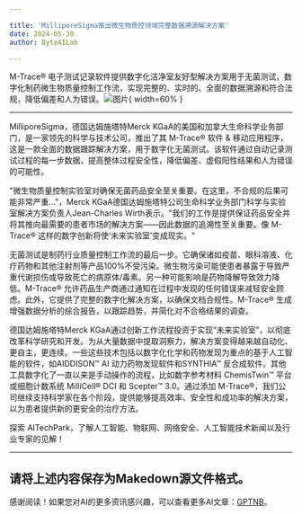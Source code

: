 ```yaml
---

title: 'MilliporeSigma推出微生物质控领域完整数据溯源解决方案'
date: 2024-05-30
author: ByteAILab

---
```


M-Trace® 电子测试记录软件提供数字化洁净室友好型解决方案用于无菌测试，数字化制药微生物质量控制工作流，实现完整的、实时的、全面的数据溯源和符合法规，降低偏差和人为错误。![图片](https://ai-techpark.com/wp-content/uploads/2024/05/MilliporeSigma-960x540.jpg){ width=60% }

---


MilliporeSigma，德国达姆施塔特Merck KGaA的美国和加拿大生命科学业务部门，是一家领先的科学与技术公司，推出了其 M-Trace® 软件 & 移动应用程序，这是一款全面的数据跟踪解决方案，用于数字化无菌测试。该软件通过自动记录测试过程的每一步数据，提高整体过程安全性，降低偏差、虚假阳性结果和人为错误的可能性。

"微生物质量控制实验室对确保无菌药品安全至关重要。在这里，不合规的后果可能非常严重..."，Merck KGaA德国达姆施塔特公司生命科学业务部门科学与实验室解决方案负责人Jean-Charles Wirth表示。"我们的工作是提供保证药品安全并将其推向最需要的患者市场的解决方案——因此数据的追溯性至关重要。像 M-Trace® 这样的数字创新将使‘未来实验室’变成现实。"

无菌测试是制药行业质量控制工作流的最后一步。它确保诸如疫苗、眼科溶液、化疗药物和其他注射剂等产品100%不受污染。微生物污染可能使患者暴露于导致严重代谢损伤或导致死亡的病原体/毒素。另一种可能影响是药物降解导致效力降低。M-Trace® 允许药品生产商通过通知在过程中发现的任何错误来减轻安全顾虑。此外，它提供了完整的数字化解决方案，以确保文档合规性。M-Trace® 生成增强数据分析的综合报告，以跟踪趋势，并简化对不合格结果的调查。

德国达姆施塔特Merck KGaA通过创新工作流程投资于实现“未来实验室”，以彻底改革科学研究和开发。为从大量数据中提取洞察力，解决方案变得越来越自动化、更自主，更连续。一些这些技术包括以数字化化学和药物发现为重点的基于人工智能的软件，如AIDDISON™ AI 动力药物发现软件和SYNTHIA™ 反合成软件。其他工具数字化了一直以来是手动操作的流程，比如数字参考材料 ChemisTwin™ 平台或细胞计数系统 MilliCell® DCI 和 Scepter™ 3.0。通过添加 M-Trace®，我们公司继续支持科学家在各个阶段，提供能够提高效率、安全性和成功率的解决方案，以为患者提供新的更安全的治疗方法。

探索 AITechPark，了解人工智能、物联网、网络安全、人工智能技术新闻以及行业专家的见解！

---

请将上述内容保存为Makedown源文件格式。
---
感谢阅读！如果您对AI的更多资讯感兴趣，可以查看更多AI文章：[GPTNB](https://gptnb.com)。